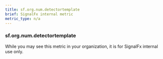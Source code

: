 ```yaml
---
title: sf.org.num.detectortemplate
brief: SignalFx internal metric
metric_type: n/a
---
```

### sf.org.num.detectortemplate

While you may see this metric in your organization, it is for SignalFx internal use only.
